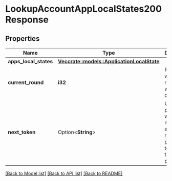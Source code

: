 # LookupAccountAppLocalStates200Response

## Properties

Name | Type | Description | Notes
------------ | ------------- | ------------- | -------------
**apps_local_states** | [**Vec<crate::models::ApplicationLocalState>**](ApplicationLocalState.md) |  | 
**current_round** | **i32** | Round at which the results were computed. | 
**next_token** | Option<**String**> | Used for pagination, when making another request provide this token with the next parameter. | [optional]

[[Back to Model list]](../README.md#documentation-for-models) [[Back to API list]](../README.md#documentation-for-api-endpoints) [[Back to README]](../README.md)


